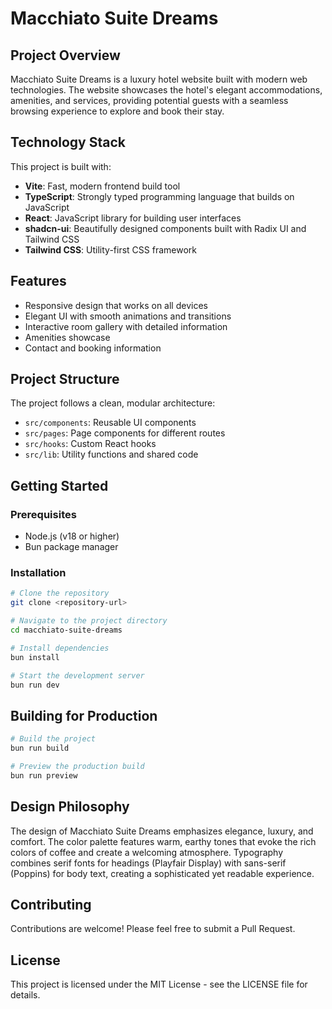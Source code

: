 # Macchiato Suite Dreams

## Project Overview

Macchiato Suite Dreams is a luxury hotel website built with modern web technologies. The website showcases the hotel's elegant accommodations, amenities, and services, providing potential guests with a seamless browsing experience to explore and book their stay.

## Technology Stack

This project is built with:

- **Vite**: Fast, modern frontend build tool
- **TypeScript**: Strongly typed programming language that builds on JavaScript
- **React**: JavaScript library for building user interfaces
- **shadcn-ui**: Beautifully designed components built with Radix UI and Tailwind CSS
- **Tailwind CSS**: Utility-first CSS framework

## Features

- Responsive design that works on all devices
- Elegant UI with smooth animations and transitions
- Interactive room gallery with detailed information
- Amenities showcase
- Contact and booking information

## Project Structure

The project follows a clean, modular architecture:

- `src/components`: Reusable UI components
- `src/pages`: Page components for different routes
- `src/hooks`: Custom React hooks
- `src/lib`: Utility functions and shared code

## Getting Started

### Prerequisites

- Node.js (v18 or higher)
- Bun package manager

### Installation

```bash
# Clone the repository
git clone <repository-url>

# Navigate to the project directory
cd macchiato-suite-dreams

# Install dependencies
bun install

# Start the development server
bun run dev
```

## Building for Production

```bash
# Build the project
bun run build

# Preview the production build
bun run preview
```

## Design Philosophy

The design of Macchiato Suite Dreams emphasizes elegance, luxury, and comfort. The color palette features warm, earthy tones that evoke the rich colors of coffee and create a welcoming atmosphere. Typography combines serif fonts for headings (Playfair Display) with sans-serif (Poppins) for body text, creating a sophisticated yet readable experience.

## Contributing

Contributions are welcome! Please feel free to submit a Pull Request.

## License

This project is licensed under the MIT License - see the LICENSE file for details.
